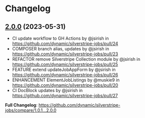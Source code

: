 # Changelog

## [2.0.0](https://github.com/dynamic/silverstripe-jobs/tree/2.0.0) (2023-05-31)

* CI update workflow to GH Actions by @jsirish in https://github.com/dynamic/silverstripe-jobs/pull/24
* COMPOSER branch alias, updates by @jsirish in https://github.com/dynamic/silverstripe-jobs/pull/23
* REFACTOR remove Silverstripe Collection module by @jsirish in https://github.com/dynamic/silverstripe-jobs/pull/25
* FEATURE extend updateJobAppForm by @jsirish in https://github.com/dynamic/silverstripe-jobs/pull/26
* ENHANCEMENT ElementJobListings by @muskie9 in https://github.com/dynamic/silverstripe-jobs/pull/20
* CI DocBlock updates by @jsirish in https://github.com/dynamic/silverstripe-jobs/pull/27

**Full Changelog**: https://github.com/dynamic/silverstripe-jobs/compare/1.0.1...2.0.0


